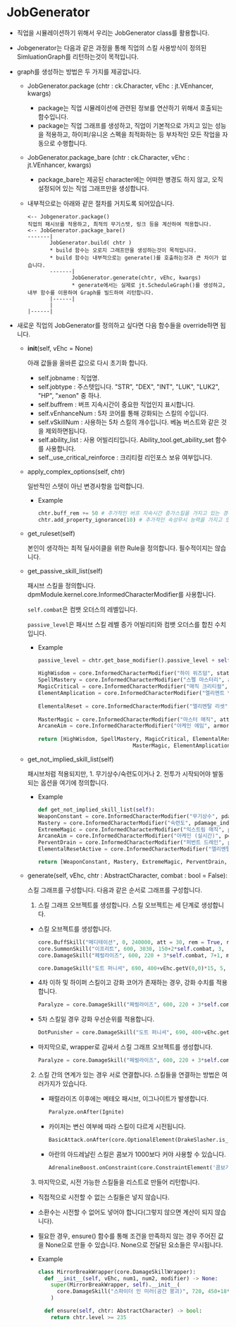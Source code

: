 
JobGenerator
==============================

- 직업을 시뮬레이션하기 위해서 우리는 JobGenerator class를 활용합니다. 
- Jobgenerator는 다음과 같은 과정을 통해 직업의 스킬 사용방식이 정의된 SimluationGraph를 리턴하는것이 목적입니다.
- graph를 생성하는 방법은 두 가지를 제공압니다.
  - JobGenerator.package (chtr : ck.Character, vEhc : jt.VEnhancer, kwargs)
    
    * package는 직업 시뮬레이션에 관련된 정보를 연산하기 위해서 호출되는 함수입니다. 
    * package는 직업 그래프를 생성하고, 직업이 기본적으로 가지고 있는 성능을 적용하고, 하이퍼/유니온 스펙을 최적화하는 등 부차적인 모든 작업을 자동으로 수행합니다.

  - JobGenerator.package_bare (chtr : ck.Character, vEhc : jt.VEnhancer, kwargs)

    * package_bare는 제공된 character에는 어떠한 병경도 하지 않고, 오직 설정되어 있는 직업 그래프만을 생성합니다.

  - 내부적으로는 아래와 같은 절차를 거치도록 되어있습니다.
    ```
    <-- Jobgenerator.package()
    직업의 패시브를 적용하고, 최적의 무기스텟, 링크 등을 계산하여 적용합니다.
    <-- JobGenerator.package_bare()
    -------|
           JobGenerator.build( chtr )
           * build 함수는 오로지 그래프만을 생성하는것이 목적입니다.
           * build 함수는 내부적으로는 generate()를 호출하는것과 큰 차이가 없습니다.
           -------|
                  JobGenerator.generate(chtr, vEhc, kwargs)
                  * generate에서는 실제로 jt.ScheduleGraph()를 생성하고, 내부 함수를 이용하여 Graph를 빌드하여 리턴합니다.
           |------|
           |
    |------|
     ```

- 새로운 직업의 JobGenerator를 정의하고 싶다면 다음 함수들을 override하면 됩니다.

  - __init__(self, vEhc = None)

    아래 값들을 올바른 값으로 다시 초기화 합니다.
    
    - self.jobname : 직업명.
    - self.jobtype : 주스텟입니다. "STR", "DEX", "INT", "LUK", "LUK2", "HP", "xenon" 중 하나.
    - self.buffrem : 버프 지속시간이 중요한 직업인지 표시합니다.
    - self.vEnhanceNum : 5차 코어를 통해 강화되는 스킬의 수입니다.
    - self.vSkillNum : 사용하는 5차 스킬의 개수입니다. 베놈 버스트와 같은 것을 제외하면됩니다.
    - self.ability_list : 사용 어빌리티입니다. Ability_tool.get_ability_set 함수를 사용합니다.
    - self._use_critical_reinforce : 크리티컬 리인포스 보유 여부입니다.

  - apply_complex_options(self, chtr)

    일반적인 스텟이 아닌 변경사항을 입력합니다.
    - Example
      
      ```python
      chtr.buff_rem += 50 # 추가적인 버프 지속시간 증가스킬을 가지고 있는 경우.
      chtr.add_property_ignorance(10) # 추가적인 속성무시 능력을 가지고 있는 경우.
      ```

  - get_ruleset(self)

    본인이 생각하는 최적 딜사이클을 위한 Rule을 정의합니다. 필수적이지는 않습니다.

  - get_passive_skill_list(self)

    패시브 스킬을 정의합니다. dpmModule.kernel.core.InformedCharacterModifier를 사용합니다.

    `self.combat`은 컴뱃 오더스의 레벨입니다.

    `passive_level`은 패시브 스킬 레벨 증가 어빌리티와 컴뱃 오더스를 합친 수치입니다.

    - Example
      
      ```python
      passive_level = chtr.get_base_modifier().passive_level + self.combat
        
      HighWisdom = core.InformedCharacterModifier("하이 위즈덤", stat_main = 40)
      SpellMastery = core.InformedCharacterModifier("스펠 마스터리", att = 10)
      MagicCritical = core.InformedCharacterModifier("매직 크리티컬", crit = 30, crit_damage = 13)
      ElementAmplication = core.InformedCharacterModifier("엘리멘트 엠플리피케이션", pdamage = 50)
        
      ElementalReset = core.InformedCharacterModifier("엘리멘탈 리셋", pdamage_indep = 40)
        
      MasterMagic = core.InformedCharacterModifier("마스터 매직", att = 30 + 3*passive_level, buff_rem = 50 5*passive_level)
      ArcaneAim = core.InformedCharacterModifier("아케인 에임", armor_ignore = 20 + ceil(passive_level / 2))
        
      return [HighWisdom, SpellMastery, MagicCritical, ElementalReset, 
                                    MasterMagic, ElementAmplication, ArcaneAim]  # 마지막에 정의한 패시브 스킬정보를 리턴해야 합니다.
      ```
    
  - get_not_implied_skill_list(self)
    
    패시브처럼 적용되지만, 1. 무기상수/숙련도이거나 2. 전투가 시작되어야 발동되는 옵션을 여기에 정의합니다.
  
    - Example
       
      ```python
      def get_not_implied_skill_list(self):
      WeaponConstant = core.InformedCharacterModifier("무기상수", pdamage_indep = 20)  # 무기상수.
      Mastery = core.InformedCharacterModifier("숙련도", pdamage_indep = -2.5)  # Mastery. 숙련도.
      ExtremeMagic = core.InformedCharacterModifier("익스트림 매직", pdamage_indep = 20)  # 익스트림 매직은 전투가 시작되어야 스텟에 반영됩니다.
      ArcaneAim = core.InformedCharacterModifier("아케인 (실시간)", pdamage = 40)
      PerventDrain = core.InformedCharacterModifier("퍼번트 드레인", pdamage_indep = 25)
      ElementalResetActive = core.InformedCharacterModifier("엘리멘탈 리셋(사용)", prop_ignore = 10)
      
      return [WeaponConstant, Mastery, ExtremeMagic, PerventDrain, ArcaneAim, ElementalResetActive] # 마지막에 리턴해야 합니다.
      ```

  - generate(self, vEhc, chtr : AbstractCharacter, combat : bool = False):
    
    스킬 그래프를 구성합니다. 다음과 같은 순서로 그래프를 구성합니다.

    1. 스킬 그래프 오브젝트를 생성합니다. 스킬 오브젝트는 세 단계로 생성합니다.

      - 스킬 오브젝트를 생성합니다.
        ```python
        core.BuffSkill("메디테이션", 0, 240000, att = 30, rem = True, red = True) # Buff Skill. 버프스킬.
        core.SummonSkill("이프리트", 600, 3030, 150+2*self.combat, 3, (260+5*self.combat)*1000) # 소환스킬.
        core.DamageSkill("페럴라이즈", 600, 220 + 3*self.combat, 7+1, modifier = core.CharacterModifier(pdamage = 10)) # 공격스킬.
        
        core.DamageSkill("도트 퍼니셔", 690, 400+vEhc.getV(0,0)*15, 5, cooltime = 25 * 1000, red = True) # For 5th order, get the skill level with getV(first_priority, second_priority). 5차인 경우 getV(first_priority, second_priority)로 스킬 레벨을 가져옵니다.
        ```

      - 4차 이하 및 하이퍼 스킬이고 강화 코어가 존재하는 경우, 강화 수치를 적용합니다.
        ```python
        Paralyze = core.DamageSkill("페럴라이즈", 600, 220 + 3*self.combat, 7+1, modifier = core.CharacterModifier(pdamage = 10)).setV(vEhc, 1, 2, False) #setV(vEhc, priority, increment, crit_rate) 
        ```

      - 5차 스킬일 경우 강화 우선순위를 적용합니다.
        ```python
        DotPunisher = core.DamageSkill("도트 퍼니셔", 690, 400+vEhc.getV(0,0)*15, 5, cooltime = 25 * 1000, red = True).isV(vEhc,0,0) #isV(vEhc, skill_importance, enhance_importance)
        ```
        
      - 마지막으로, wrapper로 감싸서 스킬 그래프 오브젝트를 생성합니다.
        ```python
        Paralyze = core.DamageSkill("페럴라이즈", 600, 220 + 3*self.combat, 7+1, modifier = core.CharacterModifier(pdamage = 10)).setV(vEhc, 1, 2, False).wrap(core.DamageSkillWrapper) # wrap(core.DamageSkillWrapper) 로 오브젝트를 감싸고 리턴합니다.
        ```

    2. 스킬 간의 연계가 있는 경우 서로 연결합니다. 스킬들을 연결하는 방법은 여러가지가 있습니다.

       - 패럴라이즈 이후에는 메테오 패시브, 이그나이트가 발생합니다.
         ```python
         Paralyze.onAfter(Ignite)
         ```
       
       - 카이저는 변신 여부에 따라 스킬이 다르게 시전됩니다.
         ```python
         BasicAttack.onAfter(core.OptionalElement(DrakeSlasher.is_available, DrakeSlasher, GigaSlasher, name = "드라코 슬래셔 충전시"))
         ```

       - 아란의 아드레날린 스킬은 콤보가 1000보다 커야 사용할 수 있습니다.
         ```python
         AdrenalineBoost.onConstraint(core.ConstraintElement('콤보가 1000이상', Combo, partial(Combo.judge,1000,1) ))
         ```

    3. 마지막으로, 시전 가능한 스킬들을 리스트로 만들어 리턴합니다.
      - 직접적으로 시전할 수 없는 스킬들은 넣지 않습니다.
      - 소환수는 시전할 수 없어도 넣어야 합니다(그렇지 않으면 계산이 되지 않습니다).
      - 필요한 경우, ensure() 함수를 통해 조건을 만족하지 않는 경우 주어진 값을 None으로 만들 수 있습니다. None으로 전달된 요소들은 무시됩니다.
        
      - Example

        ```python
        class MirrorBreakWrapper(core.DamageSkillWrapper):
          def __init__(self, vEhc, num1, num2, modifier) -> None:
            super(MirrorBreakWrapper, self).__init__(
              core.DamageSkill("스파이더 인 미러(공간 붕괴)", 720, 450+18*vEhc.getV(num1, num2), 15, cooltime = 250*1000, red = True, modifier=modifier)
            )

          def ensure(self, chtr: AbstractCharacter) -> bool:
            return chtr.level >= 235
        ```

  

      


